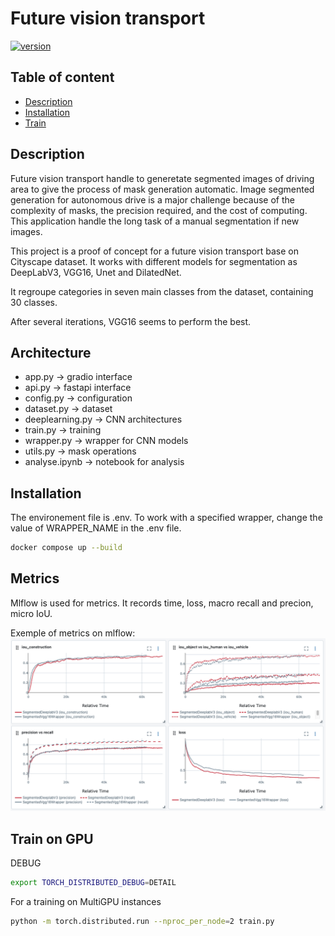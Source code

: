 # Future vision transport
[![version](https://img.shields.io/badge/version-1.0.0-blue)](https://github.com/Wonters/future_vision_transport)
## Table of content
- [Description](#description)
- [Installation](#installation)
- [Train](https://www.futurevisiontransport.com/)


## Description
Future vision transport handle to generetate segmented images of 
driving area to give the process of mask generation automatic.
Image segmented generation for autonomous drive is a major challenge because 
of the complexity of masks, the precision required, and the cost of computing.  
This application handle the long task of a manual segmentation if new images.

This project is a proof of concept for a future vision transport base on Cityscape dataset.
It works with different models for segmentation as DeepLabV3, VGG16, Unet and DilatedNet.

It regroupe categories in seven main classes from the dataset, containing 30 classes. 

After several iterations, VGG16 seems to perform the best.

## Architecture
- app.py -> gradio interface
- api.py -> fastapi interface
- config.py -> configuration
- dataset.py -> dataset
- deeplearning.py -> CNN architectures
- train.py -> training
- wrapper.py -> wrapper for CNN models
- utils.py -> mask operations
- analyse.ipynb -> notebook for analysis

## Installation

The environement file is .env. To work with a specified wrapper, change the value of WRAPPER_NAME in the .env file. 

```bash
docker compose up --build
```

## Metrics 
Mlflow is used for metrics. It records time, loss, macro recall and precion, micro IoU.

Exemple of metrics on mlflow:
![Metrics](docs/images/mlfow.png)

## Train on GPU
DEBUG
```bash
export TORCH_DISTRIBUTED_DEBUG=DETAIL
```
For a training on MultiGPU instances 
```bash
python -m torch.distributed.run --nproc_per_node=2 train.py
```

